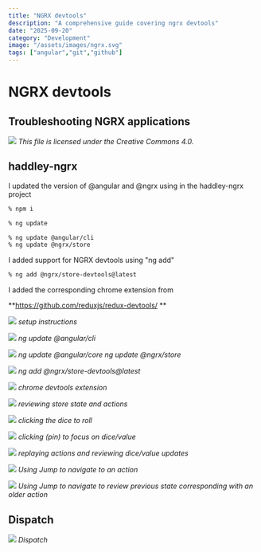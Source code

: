 ```yaml
---
title: "NGRX devtools"
description: "A comprehensive guide covering ngrx devtools"
date: "2025-09-20"
category: "Development"
image: "/assets/images/ngrx.svg"
tags: ["angular","git","github"]
---
```


# NGRX devtools

## Troubleshooting NGRX applications

![](/assets/images/ngrxdevtools/ngrx.svg)
*This file is licensed under the Creative Commons 4.0.*


## haddley-ngrx

I updated the version of @angular and @ngrx using in the haddley-ngrx project

```bash
% npm i

% ng update

% ng update @angular/cli
% ng update @ngrx/store

```

I added support for NGRX devtools using "ng add"

```bash
% ng add @ngrx/store-devtools@latest
```

I added the corresponding chrome extension from

**https://github.com/reduxjs/redux-devtools/
**

![](/assets/images/ngrxdevtools/screen-shot-2023-01-25-at-1.02.21-pm-1380x1013.png)
*setup instructions*

![](/assets/images/ngrxdevtools/screen-shot-2023-01-25-at-1.50.27-pm-1822x1047.png)
*ng update @angular/cli*

![](/assets/images/ngrxdevtools/screen-shot-2023-01-25-at-1.52.17-pm-1822x1056.png)
*ng update @angular/core ng update @ngrx/store*

![](/assets/images/ngrxdevtools/screen-shot-2023-01-25-at-1.53.07-pm-1822x308.png)
*ng add @ngrx/store-devtools@latest*

![](/assets/images/ngrxdevtools/screen-shot-2023-01-25-at-1.58.00-pm-1822x1078.png)
*chrome devtools extension*

![](/assets/images/ngrxdevtools/screen-shot-2023-01-25-at-2.01.37-pm-1822x858.png)
*reviewing store state and actions*

![](/assets/images/ngrxdevtools/screen-shot-2023-01-25-at-2.01.56-pm-1822x788.png)
*clicking the dice to roll*

![](/assets/images/ngrxdevtools/screen-shot-2023-01-25-at-2.03.03-pm-1822x855.png)
*clicking (pin) to focus on dice/value*

![](/assets/images/ngrxdevtools/screen-shot-2023-01-25-at-2.03.33-pm-1822x847.png)
*replaying actions and reviewing dice/value updates*

![](/assets/images/ngrxdevtools/screen-shot-2023-01-25-at-2.03.52-pm-1822x787.png)
*Using Jump to navigate to an action*

![](/assets/images/ngrxdevtools/screen-shot-2023-01-25-at-2.04.27-pm-1822x792.png)
*Using Jump to navigate to review previous state corresponding with an older action*


## Dispatch

![](/assets/images/ngrxdevtools/screen-shot-2023-02-05-at-9.56.59-am-1836x1040.png)
*Dispatch*
